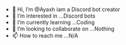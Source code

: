 - 👋 Hi, I’m @Ayaxh iam a Discord bot creator
- 👀 I’m interested in ...Discord bots
- 🌱 I’m currently learning ...Coding
- 💞️ I’m looking to collaborate on ...Nothing
- 📫 How to reach me ...N/A

<!---
Ayaxh/Ayaxh is a ✨ special ✨ repository because its `README.md` (this file) appears on your GitHub profile.
You can click the Preview link to take a look at your changes.
--->
